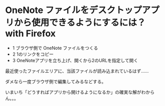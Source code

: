 # OneNote ファイルをデスクトップアプリから使用できるようにするには？ with Firefox
- 1 ブラウザ側で OneNote ファイルをつくる
- 2 1のリンクをコピー
- 3 OneNoteアプリを立ち上げ、開くから2のURLを指定して開く

最近使ったファイルエリアに、当該ファイルが読み込まれているはず……

ダメなら一度ブラウザ側で編集してみるなどする。

いまいち「どうすればアプリから開けるようになるか」の確実な解がわからん。。。
